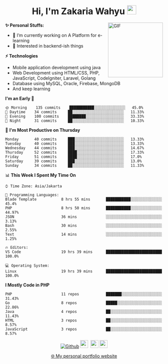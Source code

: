<h1 align="center">Hi, I'm Zakaria Wahyu <img src="https://github.com/TheDudeThatCode/TheDudeThatCode/blob/master/Assets/Hi.gif" width="29px"></h1>

<img align="right" alt="GIF" height="175px" src="https://www.nayakapratama.co.id/wp-content/uploads/2019/07/Website-Maintenance.gif" />

**✨ Personal Stuffs:**
- 🔭 I’m currently working on A Platform for e-learning 
- 🌱 Interested in backend-ish things

**⚡ Technologies**
- Mobile application development using java
- Web Development using HTML/CSS, PHP, JavaScript, CodeIgniter, Laravel, Golang
- Database using MySQL, Oracle, Firebase, MongoDB
- And keep learning

<!--START_SECTION:waka-->
**I'm an Early 🐤** 

```text
🌞 Morning    135 commits    ███████████░░░░░░░░░░░░░░   45.0% 
🌆 Daytime    34 commits     ██░░░░░░░░░░░░░░░░░░░░░░░   11.33% 
🌃 Evening    100 commits    ████████░░░░░░░░░░░░░░░░░   33.33% 
🌙 Night      31 commits     ██░░░░░░░░░░░░░░░░░░░░░░░   10.33%

```
📅 **I'm Most Productive on Thursday** 

```text
Monday       40 commits     ███░░░░░░░░░░░░░░░░░░░░░░   13.33% 
Tuesday      40 commits     ███░░░░░░░░░░░░░░░░░░░░░░   13.33% 
Wednesday    44 commits     ███░░░░░░░░░░░░░░░░░░░░░░   14.67% 
Thursday     52 commits     ████░░░░░░░░░░░░░░░░░░░░░   17.33% 
Friday       51 commits     ████░░░░░░░░░░░░░░░░░░░░░   17.0% 
Saturday     39 commits     ███░░░░░░░░░░░░░░░░░░░░░░   13.0% 
Sunday       34 commits     ██░░░░░░░░░░░░░░░░░░░░░░░   11.33%

```


📊 **This Week I Spent My Time On** 

```text
⌚︎ Time Zone: Asia/Jakarta

💬 Programming Languages: 
Blade Template           8 hrs 55 mins       ███████████░░░░░░░░░░░░░░   45.4% 
PHP                      8 hrs 50 mins       ███████████░░░░░░░░░░░░░░   44.97% 
JSON                     36 mins             ░░░░░░░░░░░░░░░░░░░░░░░░░   3.13% 
Bash                     30 mins             ░░░░░░░░░░░░░░░░░░░░░░░░░   2.55% 
Text                     14 mins             ░░░░░░░░░░░░░░░░░░░░░░░░░   1.25%

🔥 Editors: 
VS Code                  19 hrs 39 mins      █████████████████████████   100.0%

💻 Operating System: 
Linux                    19 hrs 39 mins      █████████████████████████   100.0%

```

**I Mostly Code in PHP** 

```text
PHP                      11 repos            ███████░░░░░░░░░░░░░░░░░░   31.43% 
Go                       8 repos             █████░░░░░░░░░░░░░░░░░░░░   22.86% 
Java                     4 repos             ██░░░░░░░░░░░░░░░░░░░░░░░   11.43% 
HTML                     3 repos             ██░░░░░░░░░░░░░░░░░░░░░░░   8.57% 
JavaScript               3 repos             ██░░░░░░░░░░░░░░░░░░░░░░░   8.57%

```



<!--END_SECTION:waka-->

<p align="center">
<a href="https://github.com/zakariawahyu" target="_blank"><img alt="Github" src="https://img.shields.io/badge/GitHub-%2312100E.svg?&style=for-the-badge&logo=Github&logoColor=white" /></a>
<a href="https://www.twitter.com/_zakariawahyu"><img src="https://img.shields.io/badge/twitter-%231DA1F2.svg?&style=for-the-badge&logo=twitter&logoColor=white" height=25></a> 
<a href="https://www.linkedin.com/in/zakariawahyu"><img src="https://img.shields.io/badge/linkedin-%230077B5.svg?&style=for-the-badge&logo=linkedin&logoColor=white" height=25></a> 
<a href="https://www.instagram.com/_zakariawahyu"><img src="https://img.shields.io/badge/instagram-%23E4405F.svg?&style=for-the-badge&logo=instagram&logoColor=white" height=25></a></p>
<p align="center"><a href="https://www.zakariawahyu.com">🌐 My personal portfolio website</a></p>
